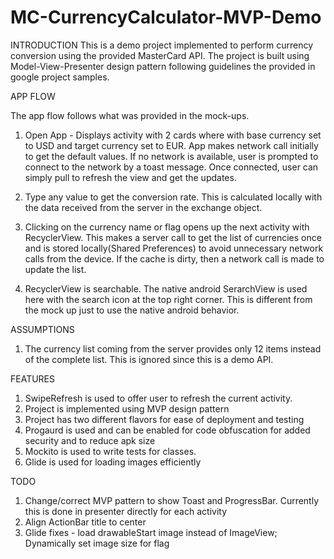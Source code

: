 # MC-CurrencyCalculator-MVP-Demo

INTRODUCTION
This is a demo project implemented to perform currency conversion using the provided MasterCard API. The project is built using Model-View-Presenter design pattern following guidelines the provided in google project samples.

APP FLOW

The app flow follows what was provided in the mock-ups.

1. Open App - Displays activity with 2 cards where with base currency set to USD and target currency set to EUR. App makes network call initially to get the default values. If no network is available, user is prompted to connect to the network by a toast message. Once connected, user can simply pull to refresh the view and get the updates. 
2. Type any value to get the conversion rate. This is calculated locally with the data received from the server in the exchange object.



3. Clicking on the currency name or flag opens up the next activity with RecyclerView. This makes a server call to get the list of currencies once and is stored locally(Shared Preferences) to avoid unnecessary network calls from the device. If the cache is dirty, then a network call is made to update the list.







4. RecyclerView is searchable. The native android SerarchView is used here with the search icon at the top right corner. This is different from the mock up just to use the native android behavior.



ASSUMPTIONS

1. The currency list coming from the server provides only 12 items instead of the complete list. This is ignored since this is a demo API.

FEATURES
1. SwipeRefresh is used to offer user to refresh the current activity.
2. Project is implemented using MVP design pattern
3. Project has two different flavors for ease of deployment and testing
4. Progaurd is used and can be enabled for code obfuscation for added security and to reduce apk size
5. Mockito is used to write tests for classes.
6. Glide is used for loading images efficiently

TODO
1. Change/correct MVP pattern to show Toast and ProgressBar. Currently this is done in presenter directly for each activity
2. Align ActionBar title to center
3. Glide fixes - load drawableStart image instead of ImageView; Dynamically set image size for flag


